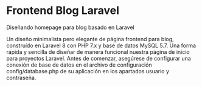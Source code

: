 # Frontend Blog Laravel
Diseñando homepage para blog basado en Laravel

Un diseño minimalista pero elegante de página frontend para blog, construído en Laravel 8 con PHP 7.x y base de datos MySQL 5.7. Una forma rápida y sencilla de diseñar de manera funcional nuestra página de inicio para proyectos Laravel. Antes de comenzar, asegúrese de configurar una conexión de base de datos en el archivo de configuración config/database.php de su aplicación en los apartados usuario y contraseña.
